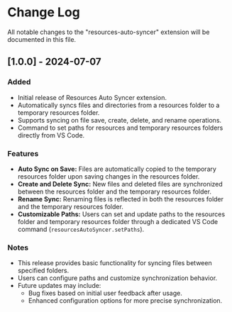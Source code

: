 # Change Log

All notable changes to the "resources-auto-syncer" extension will be documented in this file.


## [1.0.0] - 2024-07-07
### Added
- Initial release of Resources Auto Syncer extension.
- Automatically syncs files and directories from a resources folder to a temporary resources folder.
- Supports syncing on file save, create, delete, and rename operations.
- Command to set paths for resources and temporary resources folders directly from VS Code.

### Features
- **Auto Sync on Save:** Files are automatically copied to the temporary resources folder upon saving changes in the resources folder.
- **Create and Delete Sync:** New files and deleted files are synchronized between the resources folder and the temporary resources folder.
- **Rename Sync:** Renaming files is reflected in both the resources folder and the temporary resources folder.
- **Customizable Paths:** Users can set and update paths to the resources folder and temporary resources folder through a dedicated VS Code command (`resourcesAutoSyncer.setPaths`).

### Notes
- This release provides basic functionality for syncing files between specified folders.
- Users can configure paths and customize synchronization behavior.
- Future updates may include:
  - Bug fixes based on initial user feedback after usage.
  - Enhanced configuration options for more precise synchronization.